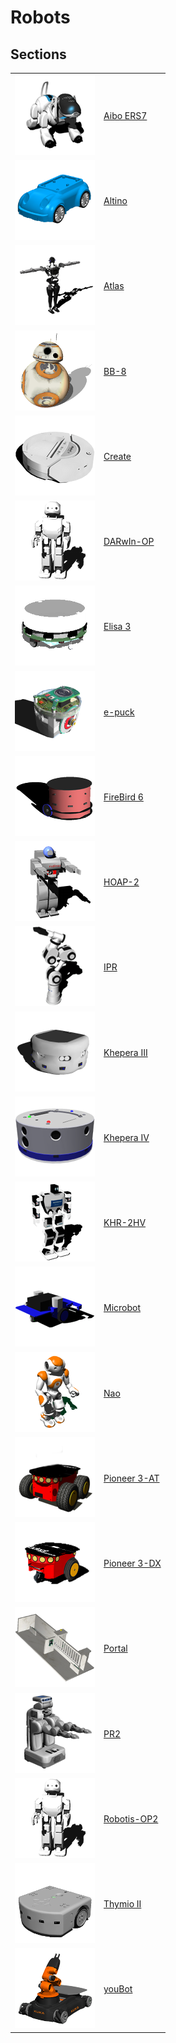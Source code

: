 # Robots

## Sections

| | |
| --- | --- |
| ![icon.png](images/robots/aibo-ers7/icon.png) | [Aibo ERS7](aibo-ers7.md) | Sony |
| ![icon.png](images/robots/altino/icon.png) | [Altino](altino.md) | Saeon |
| ![icon.png](images/robots/atlas/icon.png) | [Atlas](atlas.md) | Boston Dynamics |
| ![icon.png](images/robots/bb8/icon.png) | [BB-8](bb8.md) | Sphero |
| ![icon.png](images/robots/create/icon.png) | [Create](create.md) | iRobot |
| ![icon.png](images/robots/darwin-op/icon.png) | [DARwIn-OP](darwin-op.md) | Robotis |
| ![icon.png](images/robots/elisa3/icon.png) | [Elisa 3](elisa3.md) | GCTronics |
| ![icon.png](images/robots/epuck/icon.png) | [e-puck](epuck.md) | GCTronics |
| ![icon.png](images/robots/firebird6/icon.png) | [FireBird 6](firebird6.md) | NEXics |
| ![icon.png](images/robots/hoap2/icon.png) | [HOAP-2](hoap2.md) | Fujitsu |
| ![icon.png](images/robots/ipr/icon.png) | [IPR](ipr.md) | Neuronics |
| ![icon.png](images/robots/khepera3/icon.png) | [Khepera III](khepera3.md) | K-Team |
| ![icon.png](images/robots/khepera4/icon.png) | [Khepera IV](khepera4.md) | K-Team |
| ![icon.png](images/robots/khr-2hv/icon.png) | [KHR-2HV](khr-2hv.md) | KONDO |
| ![icon.png](images/robots/microbot/icon.png) | [Microbot](microbot.md) | Picaxe |
| ![icon.png](images/robots/nao/icon.png) | [Nao](nao.md) | SoftBankics |
| ![icon.png](images/robots/pioneer-3at/icon.png) | [Pioneer 3-AT](pioneer-3at.md) | adept |
| ![icon.png](images/robots/pioneer-3dx/icon.png) | [Pioneer 3-DX](pioneer-3dx.md) | adept |
| ![icon.png](images/robots/portal/icon.png) | [Portal](portal.md) | A4 |
| ![icon.png](images/robots/pr2/icon.png) | [PR2](pr2.md) | Willow Garage |
| ![icon.png](images/robots/robotis-op2/icon.png) | [Robotis-OP2](robotis-op2.md) | Robotis |
| ![icon.png](images/robots/thymio2/icon.png) | [Thymio II](thymio2.md) | Mobsya |
| ![icon.png](images/robots/youbot/icon.png) | [youBot](youbot.md) | KUKA |
